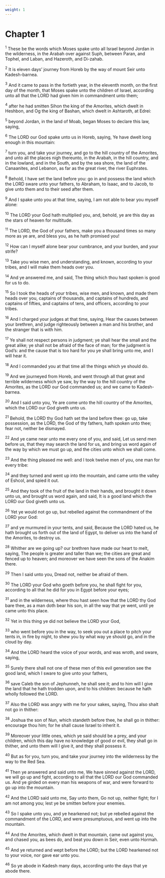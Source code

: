 ```yaml
---
weight: 1
---
```


# Chapter 1

<sup>1</sup> These be the words which Moses spake unto all Israel beyond Jordan in the wilderness, in the Arabah over against Suph, between Paran, and Tophel, and Laban, and Hazeroth, and Di-zahab. 

<sup>2</sup> It is eleven days’ journey from Horeb by the way of mount Seir unto Kadesh-barnea. 

<sup>3</sup> And it came to pass in the fortieth year, in the eleventh month, on the first day of the month, that Moses spake unto the children of Israel, according unto all that the LORD had given him in commandment unto them; 

<sup>4</sup> after he had smitten Sihon the king of the Amorites, which dwelt in Heshbon, and Og the king of Bashan, which dwelt in Ashtaroth, at Edrei: 

<sup>5</sup> beyond Jordan, in the land of Moab, began Moses to declare this law, saying, 

<sup>6</sup> The LORD our God spake unto us in Horeb, saying, Ye have dwelt long enough in this mountain: 

<sup>7</sup> turn you, and take your journey, and go to the hill country of the Amorites, and unto all the places nigh thereunto, in the Arabah, in the hill country, and in the lowland, and in the South, and by the sea shore, the land of the Canaanites, and Lebanon, as far as the great river, the river Euphrates. 

<sup>8</sup> Behold, I have set the land before you: go in and possess the land which the LORD sware unto your fathers, to Abraham, to Isaac, and to Jacob, to give unto them and to their seed after them. 

<sup>9</sup> And I spake unto you at that time, saying, I am not able to bear you myself alone: 

<sup>10</sup> The LORD your God hath multiplied you, and, behold, ye are this day as the stars of heaven for multitude. 

<sup>11</sup> The LORD, the God of your fathers, make you a thousand times so many more as ye are, and bless you, as he hath promised you! 

<sup>12</sup> How can I myself alone bear your cumbrance, and your burden, and your strife? 

<sup>13</sup> Take you wise men, and understanding, and known, according to your tribes, and I will make them heads over you. 

<sup>14</sup> And ye answered me, and said, The thing which thou hast spoken is good for us to do. 

<sup>15</sup> So I took the heads of your tribes, wise men, and known, and made them heads over you, captains of thousands, and captains of hundreds, and captains of fifties, and captains of tens, and officers, according to your tribes. 

<sup>16</sup> And I charged your judges at that time, saying, Hear the causes between your brethren, and judge righteously between a man and his brother, and the stranger that is with him. 

<sup>17</sup> Ye shall not respect persons in judgment; ye shall hear the small and the great alike; ye shall not be afraid of the face of man; for the judgment is God’s: and the cause that is too hard for you ye shall bring unto me, and I will hear it. 

<sup>18</sup> And I commanded you at that time all the things which ye should do. 

<sup>19</sup> And we journeyed from Horeb, and went through all that great and terrible wilderness which ye saw, by the way to the hill country of the Amorites, as the LORD our God commanded us; and we came to Kadesh-barnea. 

<sup>20</sup> And I said unto you, Ye are come unto the hill country of the Amorites, which the LORD our God giveth unto us. 

<sup>21</sup> Behold, the LORD thy God hath set the land before thee: go up, take possession, as the LORD, the God of thy fathers, hath spoken unto thee; fear not, neither be dismayed. 

<sup>22</sup> And ye came near unto me every one of you, and said, Let us send men before us, that they may search the land for us, and bring us word again of the way by which we must go up, and the cities unto which we shall come. 

<sup>23</sup> And the thing pleased me well: and I took twelve men of you, one man for every tribe: 

<sup>24</sup> and they turned and went up into the mountain, and came unto the valley of Eshcol, and spied it out. 

<sup>25</sup> And they took of the fruit of the land in their hands, and brought it down unto us, and brought us word again, and said, It is a good land which the LORD our God giveth unto us. 

<sup>26</sup> Yet ye would not go up, but rebelled against the commandment of the LORD your God: 

<sup>27</sup> and ye murmured in your tents, and said, Because the LORD hated us, he hath brought us forth out of the land of Egypt, to deliver us into the hand of the Amorites, to destroy us. 

<sup>28</sup> Whither are we going up? our brethren have made our heart to melt, saying, The people is greater and taller than we; the cities are great and fenced up to heaven; and moreover we have seen the sons of the Anakim there. 

<sup>29</sup> Then I said unto you, Dread not, neither be afraid of them. 

<sup>30</sup> The LORD your God who goeth before you, he shall fight for you, according to all that he did for you in Egypt before your eyes; 

<sup>31</sup> and in the wilderness, where thou hast seen how that the LORD thy God bare thee, as a man doth bear his son, in all the way that ye went, until ye came unto this place. 

<sup>32</sup> Yet in this thing ye did not believe the LORD your God, 

<sup>33</sup> who went before you in the way, to seek you out a place to pitch your tents in, in fire by night, to shew you by what way ye should go, and in the cloud by day. 

<sup>34</sup> And the LORD heard the voice of your words, and was wroth, and sware, saying, 

<sup>35</sup> Surely there shall not one of these men of this evil generation see the good land, which I sware to give unto your fathers, 

<sup>36</sup> save Caleb the son of Jephunneh, he shall see it; and to him will I give the land that he hath trodden upon, and to his children: because he hath wholly followed the LORD. 

<sup>37</sup> Also the LORD was angry with me for your sakes, saying, Thou also shalt not go in thither: 

<sup>38</sup> Joshua the son of Nun, which standeth before thee, he shall go in thither: encourage thou him; for he shall cause Israel to inherit it. 

<sup>39</sup> Moreover your little ones, which ye said should be a prey, and your children, which this day have no knowledge of good or evil, they shall go in thither, and unto them will I give it, and they shall possess it. 

<sup>40</sup> But as for you, turn you, and take your journey into the wilderness by the way to the Red Sea. 

<sup>41</sup> Then ye answered and said unto me, We have sinned against the LORD, we will go up and fight, according to all that the LORD our God commanded us. And ye girded on every man his weapons of war, and were forward to go up into the mountain. 

<sup>42</sup> And the LORD said unto me, Say unto them, Go not up, neither fight; for I am not among you; lest ye be smitten before your enemies. 

<sup>43</sup> So I spake unto you, and ye hearkened not; but ye rebelled against the commandment of the LORD, and were presumptuous, and went up into the mountain. 

<sup>44</sup> And the Amorites, which dwelt in that mountain, came out against you, and chased you, as bees do, and beat you down in Seir, even unto Hormah. 

<sup>45</sup> And ye returned and wept before the LORD; but the LORD hearkened not to your voice, nor gave ear unto you. 

<sup>46</sup> So ye abode in Kadesh many days, according unto the days that ye abode there. 


